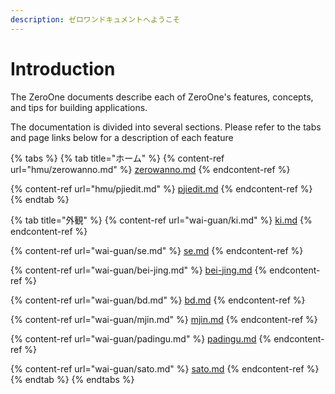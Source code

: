 ```yaml
---
description: ゼロワンドキュメントへようこそ
---
```


# Introduction

The ZeroOne documents describe each of ZeroOne's features, concepts, and tips for building applications.

The documentation is divided into several sections. Please refer to the tabs and page links below for a description of each feature

{% tabs %}
{% tab title="ホーム" %}
{% content-ref url="hmu/zerowanno.md" %}
[zerowanno.md](hmu/zerowanno.md)
{% endcontent-ref %}

{% content-ref url="hmu/pjiedit.md" %}
[pjiedit.md](hmu/pjiedit.md)
{% endcontent-ref %}
{% endtab %}

{% tab title="外観" %}
{% content-ref url="wai-guan/ki.md" %}
[ki.md](wai-guan/ki.md)
{% endcontent-ref %}

{% content-ref url="wai-guan/se.md" %}
[se.md](wai-guan/se.md)
{% endcontent-ref %}

{% content-ref url="wai-guan/bei-jing.md" %}
[bei-jing.md](wai-guan/bei-jing.md)
{% endcontent-ref %}

{% content-ref url="wai-guan/bd.md" %}
[bd.md](wai-guan/bd.md)
{% endcontent-ref %}

{% content-ref url="wai-guan/mjin.md" %}
[mjin.md](wai-guan/mjin.md)
{% endcontent-ref %}

{% content-ref url="wai-guan/padingu.md" %}
[padingu.md](wai-guan/padingu.md)
{% endcontent-ref %}

{% content-ref url="wai-guan/sato.md" %}
[sato.md](wai-guan/sato.md)
{% endcontent-ref %}
{% endtab %}
{% endtabs %}
